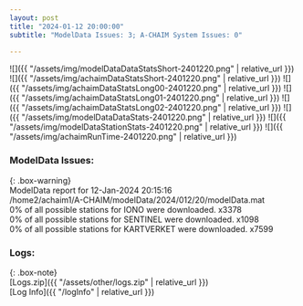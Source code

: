 ```yaml
---
layout: post
title: "2024-01-12 20:00:00"
subtitle: "ModelData Issues: 3; A-CHAIM System Issues: 0"

---
```


![]({{ "/assets/img/modelDataDataStatsShort-2401220.png" | relative_url }})
![]({{ "/assets/img/achaimDataStatsShort-2401220.png" | relative_url }})
![]({{ "/assets/img/achaimDataStatsLong00-2401220.png" | relative_url }})
![]({{ "/assets/img/achaimDataStatsLong01-2401220.png" | relative_url }})
![]({{ "/assets/img/achaimDataStatsLong02-2401220.png" | relative_url }})
![]({{ "/assets/img/modelDataDataStats-2401220.png" | relative_url }})
![]({{ "/assets/img/modelDataStationStats-2401220.png" | relative_url }})
![]({{ "/assets/img/achaimRunTime-2401220.png" | relative_url }})


### ModelData Issues:  
  
{: .box-warning}  
 ModelData report for 12-Jan-2024 20:15:16   
 /home2/achaim1/A-CHAIM/modelData/2024/012/20/modelData.mat   
 0% of all possible stations for IONO were downloaded. x3378   
 0% of all possible stations for SENTINEL were downloaded. x1098   
 0% of all possible stations for KARTVERKET were downloaded. x7599   
  


### Logs:  
  
{: .box-note}  
[Logs.zip]({{ "/assets/other/logs.zip" | relative_url }})  
[Log Info]({{ "/logInfo" | relative_url }})  
